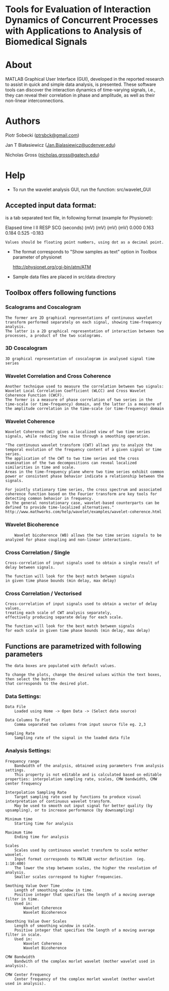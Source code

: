 # Tools for Evaluation of Interaction Dynamics of Concurrent Processes with Applications to Analysis of Biomedical Signals


# About

MATLAB Graphical User Interface (GUI), developed in the reported research to assist in quick and simple data analysis, is presented. These software tools can discover the interaction dynamics of time-varying signals, i.e., they can reveal their correlation in phase and amplitude, as well as their non-linear interconnections. 


# Authors

Piotr Sobecki (ptrsbck@gmail.com)

Jan T Białasiewicz (Jan.Bialasiewicz@ucdenver.edu)

Nicholas Gross (nicholas.gross@gatech.edu)


# Help

- To run the wavelet analysis GUI, run the function: src/wavelet_GUI
	
## Accepted input data format:

is a tab separated text file, in following format (example for Physionet):

   Elapsed time	      I	     II	   RESP	    SCG
      (seconds)	   (mV)	   (mV)	   (mV)	   (mV)
          0.000	  0.163	  0.184	  0.525	 -0.183
    

    Values should be floating point numbers, using dot as a decimal point.

- The format corresponds to "Show samples as text" option in Toolbox parameter of physionet

    http://physionet.org/cgi-bin/atm/ATM

- Sample data files are placed in src/data directory

## Toolbox offers following functions

### Scalograms and Coscalogram
	The former are 2D graphical representations of continuous wavelet transform performed separately on each signal, showing time-frequency analysis.
	The latter is a 2D graphical representation of interaction between two processes, a product of the two scalograms. 
		
### 3D Coscalogram
	3D graphical representation of coscalogram in analysed signal time series
	
### Wavelet Correlation and Cross Coherence
	Another technique used to measure the correlation between two signals: Wavelet Local Correlation Coefficient (WLCC) and Cross Wavelet Coherence Function (CWCF).
	The former is a measure of phase correlation of two series in the time-scale (or time-frequency) domain, and the latter is a measure of the amplitude correlation in the time-scale (or time-frequency) domain
	
### Wavelet Coherence
	Wavelet Coherence (WC) gives a localized view of two time series signals, while reducing the noise through a smoothing operation.

	"The continuous wavelet transform (CWT) allows you to analyze the temporal evolution of the frequency content of a given signal or time series.
	The application of the CWT to two time series and the cross examination of the two decompositions can reveal localized similarities in time and scale. 
	Areas in the time-frequency plane where two time series exhibit common power or consistent phase behavior indicate a relationship between the signals.

	For jointly stationary time series, the cross spectrum and associated coherence function based on the Fourier transform are key tools for detecting common behavior in frequency.
	In the general nonstationary case, wavelet-based counterparts can be defined to provide time-localized alternatives."
	http://www.mathworks.com/help/wavelet/examples/wavelet-coherence.html
		
### Wavelet Bicoherence
		Wavelet bicoherence (WB) allows the two time series signals to be analyzed for phase coupling and non-linear interactions.
	
### Cross Correlation / Single
	Cross-correlation of input signals used to obtain a single result of delay between signals.

	The function will look for the best match between signals 
	in given time phase bounds (min delay, max delay)
		
	
### Cross Correlation / Vectorised 
	Cross-correlation of input signals used to obtain a vector of delay values, 
	treating each scale of CWT analysis separately,
	effectively producing separate delay for each scale.

	The function will look for the best match between signals 
	for each scale in given time phase bounds (min delay, max delay)

## Functions are parametrized with following parameters
   
	The data boxes are populated with default values.

	To change the plots, change the desired values within the text boxes, then select the button 
	that corresponds to the desired plot.
		
### Data Settings:

	Data File
		Loaded using Home -> Open Data -> (Select data source)

	Data Columns To Plot
		Comma separated two columns from input source file eg. 2,3

	Sampling Rate
		Sampling rate of the signal in the loaded data file


### Analysis Settings:

	Frequency range
		Bandwidth of the analysis, obtained using parameters from analysis settings. 
		This property is not editable and is calculated based on editable properties: interpolation sampling rate, scales, CMW bandwidth, CMW center frequency

	Interpolation Sampling Rate
		Target sampling rate used by functions to produce visual interpretation of continuous wavelet transform. 
		May be used to smooth out input signal for better quality (by upsampling), or to increase performance (by downsampling)

	Minimum time
		Starting time for analysis

	Maximum time
		Ending time for analysis

	Scales
		Scales used by continuous wavelet transform to scale mother wavelet. 
		Input format corresponds to MATLAB vector definition  (eg. 1:10:400)
		The lower the step between scales, the higher the resolution of analysis.
		Smaller scales correspond to higher frequencies.

	Smothing Value Over Time
		Length of smoothing window in time.
		Positive integer that specifies the length of a moving average filter in time.
		Used in:
			Wavelet Coherence
			Wavelet Bicoherence

	Smoothing Value Over Scales
		Length of smoothing window in scale. 
		Positive integer that specifies the length of a moving average filter in scale.
		Used in:
			Wavelet Coherence
			Wavelet Bicoherence

	CMW Bandwidth
		Bandwith of the complex morlet wavelet (mother wavelet used in analysis).

	CMW Center Frequency
		Center frequency of the complex morlet wavelet (mother wavelet used in analysis).


